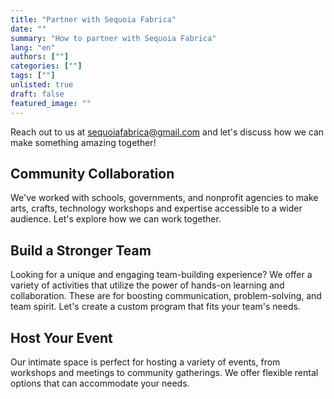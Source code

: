 ```yaml
---
title: "Partner with Sequoia Fabrica"
date: ""
summary: "How to partner with Sequoia Fabrica"
lang: "en"
authors: [""]
categories: [""]
tags: [""]
unlisted: true
draft: false
featured_image: ""
---
```



Reach out to us at <a href={urlConstants.mailto}>sequoiafabrica@gmail.com</a> and let's discuss how we can make something amazing together!

## Community Collaboration

We've worked with schools, governments, and nonprofit agencies to make arts, crafts, technology workshops and expertise accessible to a wider audience. Let's explore how we can work together.

## Build a Stronger Team

Looking for a unique and engaging team-building experience? We offer a variety of activities that utilize the power of hands-on learning and collaboration. These are for boosting communication, problem-solving, and team spirit. Let's create a custom program that fits your team's needs.

## Host Your Event

Our intimate space is perfect for hosting a variety of events, from workshops and meetings to community gatherings. We offer flexible rental options that can accommodate your needs.
